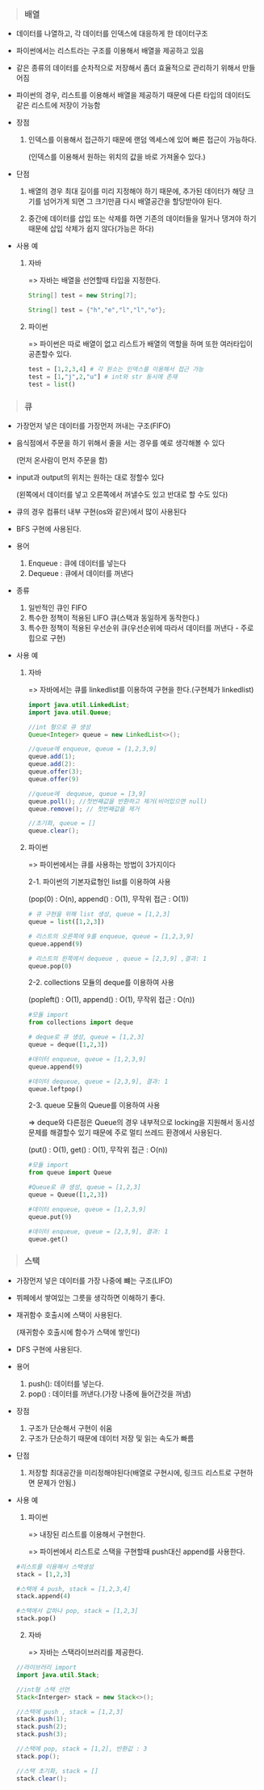 > ### 배열

- 데이터를 나열하고, 각 데이터를 인덱스에 대응하게 한 데이터구조
- 파이썬에서는 리스트라는 구조를 이용해서 배열을 제공하고 있음
- 같은 종류의 데이터를 순차적으로 저장해서 좀더 효율적으로 관리하기 위해서 만들어짐
- 파이썬의 경우, 리스트를 이용해서 배열을 제공하기 때문에 다른 타입의 데이터도 같은 리스트에 저장이 가능함

- 장점

  1. 인덱스를 이용해서 접근하기 때문에 랜덤 엑세스에 있어 빠른 접근이 가능하다.

     (인덱스를 이용해서 원하는 위치의 값을 바로 가져올수 있다.)

- 단점

  1. 배열의 경우 최대 길이를 미리 지정해야 하기 때문에, 추가된 데이터가 해당 크기를 넘어가게 되면 그 크기만큼 다시 배열공간을 할당받아야 된다.

  2. 중간에 데이터를 삽입 또는 삭제를 하면 기존의 데이터들을 밀거나 댕겨야 하기 때문에 삽입 삭제가 쉽지 않다(가능은 하다)

- 사용 예

  1. 자바

     => 자바는 배열을 선언할때 타입을 지정한다.

     ```java
     String[] test = new String[7];

     String[] test = {"h","e","l","l","o"};
     ```

  2. 파이썬

     => 파이썬은 따로 배열이 없고 리스트가 배열의 역할을 하며 또한 여러타입이 공존할수 있다.

     ```python
     test = [1,2,3,4] # 각 원소는 인덱스를 이용해서 접근 가능
     test = [1,"j",2,"u"] # int와 str 동시에 존재
     test = list()
     ```

> ### 큐

- 가장먼저 넣은 데이터를 가장먼저 꺼내는 구조(FIFO)
- 음식점에서 주문을 하기 위해서 줄을 서는 경우를 예로 생각해볼 수 있다

  (먼저 온사람이 먼저 주문을 함)

- input과 output의 위치는 원하는 대로 정할수 있다

  (왼쪽에서 데이터를 넣고 오른쪽에서 꺼낼수도 있고 반대로 할 수도 있다)

- 큐의 경우 컴퓨터 내부 구현(os와 같은)에서 많이 사용된다

- BFS 구현에 사용된다.

- 용어

  1. Enqueue : 큐에 데이터를 넣는다
  2. Dequeue : 큐에서 데이터를 꺼낸다

- 종류

  1. 일반적인 큐인 FIFO
  2. 특수한 정책이 적용된 LIFO 큐(스택과 동일하게 동작한다.)
  3. 특수한 정책이 적용된 우선순위 큐(우선순위에 따라서 데이터를 꺼낸다 - 주로 힙으로 구현)

- 사용 예

  1. 자바

     => 자바에서는 큐를 linkedlist를 이용하여 구현을 한다.(구현체가 linkedlist)

     ```java
     import java.util.LinkedList;
     import java.util.Queue;

     //int 형으로 큐 생성
     Queue<Integer> queue = new LinkedList<>();

     //queue에 enqueue, queue = [1,2,3,9]
     queue.add(1);
     queue.add(2):
     queue.offer(3);
     queue.offer(9)

     //queue에  dequeue, queue = [3,9]
     queue.poll(); //첫번째값을 반환하고 제거(비어있으면 null)
     queue.remove(); // 첫번째값을 제거

     //초기화, queue = []
     queue.clear();

     ```

  2. 파이썬

     => 파이썬에서는 큐를 사용하는 방법이 3가지이다

     2-1. 파이썬의 기본자료형인 list를 이용하여 사용

     (pop(0) : O(n), append() : O(1), 무작위 접근 : O(1))

     ```python
     # 큐 구현을 위해 list 생성, queue = [1,2,3]
     queue = list([1,2,3])

     # 리스트의 오른쪽에 9를 enqueue, queue = [1,2,3,9]
     queue.append(9)

     # 리스트의 왼쪽에서 dequeue , queue = [2,3,9] ,결과: 1
     queue.pop(0)
     ```

     2-2. collections 모듈의 deque를 이용하여 사용

     (popleft() : O(1), append() : O(1), 무작위 접근 : O(n))

     ```python
     #모듈 import
     from collections import deque

     # deque로 큐 생성, queue = [1,2,3]
     queue = deque([1,2,3])

     #데이터 enqueue, queue = [1,2,3,9]
     queue.append(9)

     #데이터 dequeue, queue = [2,3,9], 결과: 1
     queue.leftpop()
     ```

     2-3. queue 모듈의 Queue를 이용하여 사용

     => deque와 다른점은 Queue의 경우 내부적으로 locking을 지원해서 동시성 문제를 해결할수 있기 때문에 주로 멀티 쓰레드 환경에서 사용된다.

     (put() : O(1), get() : O(1), 무작위 접근 : O(n))

     ```python
     #모듈 import
     from queue import Queue

     #Queue로 큐 생성, queue = [1,2,3]
     queue = Queue([1,2,3])

     #데이터 enqueue, queue = [1,2,3,9]
     queue.put(9)

     #데이터 enqueue, queue = [2,3,9], 결과: 1
     queue.get()

     ```

> ### 스택

- 가장먼저 넣은 데이터를 가장 나중에 뺴는 구조(LIFO)

- 뷔페에서 쌓여있는 그릇을 생각하면 이해하기 좋다.

- 재귀함수 호출시에 스택이 사용된다.

  (재귀함수 호출시에 함수가 스택에 쌓인다)

- DFS 구현에 사용된다.

- 용어

  1. push(): 데이터를 넣는다.
  2. pop() : 데이터를 꺼낸다.(가장 나중에 들어간것을 꺼냄)

- 장점

  1. 구조가 단순해서 구현이 쉬움
  2. 구조가 단순하기 때문에 데이터 저장 및 읽는 속도가 빠름

- 단점

  1. 저장할 최대공간을 미리정해야된다(배열로 구현시에, 링크드 리스트로 구현하면 문제가 안됨.)

- 사용 예

  1. 파이썬

     => 내장된 리스트를 이용해서 구현한다.

     => 파이썬에서 리스트로 스택을 구현할때 push대신 append를 사용한다.

  ```python
  #리스트를 이용해서 스택생성
  stack = [1,2,3]

  #스택에 4 push, stack = [1,2,3,4]
  stack.append(4)

  #스택에서 값하나 pop, stack = [1,2,3]
  stack.pop()
  ```

  2. 자바

     => 자바는 스택라이브러리를 제공한다.

  ```java
  //라이브러리 import
  import java.util.Stack;

  //int형 스택 선언
  Stack<Interger> stack = new Stack<>();

  //스택에 push , stack = [1,2,3]
  stack.push(1);
  stack.push(2);
  stack.push(3);

  //스택에 pop, stack = [1,2], 반환값 : 3
  stack.pop();

  //스택 초기화, stack = []
  stack.clear();

  ```
